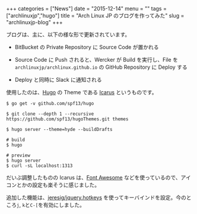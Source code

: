 +++
categories = ["News"]
date = "2015-12-14"
menu = ""
tags = ["archlinuxjp","hugo"]
title = "Arch Linux JP のブログを作ってみた"
slug = "archlinuxjp-blog"
+++

ブログは、主に、以下の様な形で更新されています。

- BitBucket の Private Repository に Source Code が置かれる

- Source Code に Push されると、Wercker が Build を実行し、File を `archlinuxjp/archlinux.github.io` の GitHub Repository に Deploy する

- Deploy と同時に Slack に通知される

<!--more-->

使用したのは、[Hugo](https://gohugo.io/) の Theme である [Icarus](https://themes.gohugo.io/hugo-icarus/) というものです。

```
$ go get -v github.com/spf13/hugo

$ git clone --depth 1 --recursive https://github.com/spf13/hugoThemes.git themes

$ hugo server --theme=hyde --buildDrafts

# build
$ hugo

# preview
$ hugo server
$ curl -sL localhost:1313
```

だいぶ調整したものの Icarus は、[Font Awesome](https://fortawesome.github.io/Font-Awesome/) などを使っているので、アイコンとかの設定も楽そうに感じました。

追加した機能は、[jeresig/jquery.hotkeys](https://github.com/jeresig/jquery.hotkeys) を使ってキーバインドを設定。今のところ`j`, `k`と`C-[`を有効にしました。

